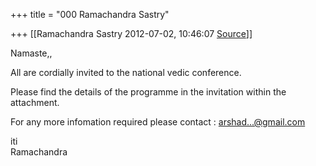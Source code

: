 +++
title = "000 Ramachandra Sastry"

+++
[[Ramachandra Sastry	2012-07-02, 10:46:07 [Source](https://groups.google.com/g/samskrita/c/E_5Hm95ZnvI)]]



Namaste,,  
  
All are cordially invited to the national vedic conference.  
  
Please find the details of the programme in the invitation within the  
attachment.  
  
For any more infomation required please contact : [arshad...@gmail.com]()  
  
  
iti  
Ramachandra  

